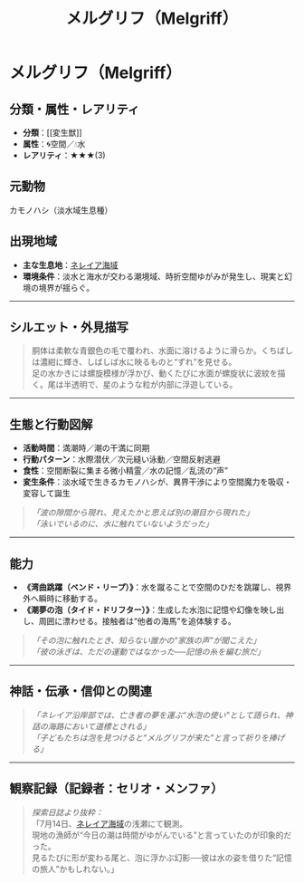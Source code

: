 ﻿---
title: メルグリフ（Melgriff）
layout: single
categories: [モンスター]
tags: [モンスター, 空間, 水, 変生獣, ネレイア海域]
---


# メルグリフ（Melgriff）

## 分類・属性・レアリティ
* **分類**：[[変生獣]]
* **属性**：🌀空間／💧水
* **レアリティ**：★★★(3)

## 元動物
カモノハシ（淡水域生息種）

## 出現地域
* **主な生息地**：[ネレイア海域](place/nereia_ocean.md)
* **環境条件**：淡水と海水が交わる潮境域、時折空間ゆがみが発生し、現実と幻境の境界が揺らぐ。

---

## シルエット・外見描写
> 胴体は柔軟な青銀色の毛で覆われ、水面に溶けるように滑らか。くちばしは濃紺に輝き、しばしば水に映るものと“ずれ”を見せる。  
> 足の水かきには螺旋模様が浮かび、動くたびに水面が螺旋状に波紋を描く。尾は半透明で、星のような粒が内部に浮遊している。

---

## 生態と行動図解
* **活動時間**：満潮時／潮の干満に同期
* **行動パターン**：水際潜伏／次元縫い泳動／空間反射逃避
* **食性**：空間断裂に集まる微小精霊／水の記憶／乱流の“声”
* **変生条件**：淡水域で生きるカモノハシが、異界干渉により空間魔力を吸収・変容して誕生

> *「波の隙間から現れ、見えたかと思えば別の潮目から現れた」*  
> *「泳いでいるのに、水に触れていないようだった」*

---

## 能力
* **《湾曲跳躍（ベンド・リープ）》**：水を蹴ることで空間のひだを跳躍し、視界外へ瞬時に移動する。
* **《潮夢の泡（タイド・ドリフター）》**：生成した水泡に記憶や幻像を映し出し、周囲に漂わせる。接触者は“他者の海馬”を追体験する。

> *「その泡に触れたとき、知らない誰かの“家族の声”が聞こえた」*  
> *「彼の泳ぎは、ただの運動ではなかった──記憶の糸を編む旅だ」*

---

## 神話・伝承・信仰との関連
> *「ネレイア沿岸部では、亡き者の夢を運ぶ“水泡の使い”として語られ、神話の海路において道標とされる」*  
> *「子どもたちは泡を見つけると“メルグリフが来た”と言って祈りを捧げる」*

---

## 観察記録（記録者：セリオ・メンファ）

> *探索日誌より抜粋：*  
> 「7月14日、[ネレイア海域](place/nereia_ocean.md)の浅瀬にて観測。  
> 現地の漁師が“今日の潮は時間がゆがんでいる”と言っていたのが印象的だった。  
> 見るたびに形が変わる尾と、泡に浮かぶ幻影──彼は水の姿を借りた“記憶の旅人”かもしれない。」

